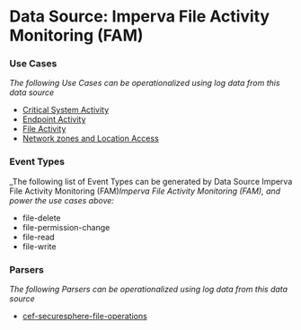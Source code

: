 Data Source: Imperva File Activity Monitoring (FAM)
===================================================

### Use Cases

_The following Use Cases can be operationalized using log data from this data source_

* [Critical System Activity](usecase_critical_system_activity.md)
* [Endpoint Activity](usecase_endpoint_activity.md)
* [File Activity](usecase_file_activity.md)
* [Network zones and Location Access](usecase_network_zones_and_location_access.md)


### Event Types

_The following list of Event Types can be generated by Data Source Imperva File Activity Monitoring (FAM)_Imperva File Activity Monitoring (FAM), and power the use cases above:_

- file-delete
- file-permission-change
- file-read
- file-write


### Parsers

_The following Parsers can be operationalized using log data from this data source_

* [cef-securesphere-file-operations](parserContent_cef-securesphere-file-operations.md)
